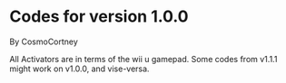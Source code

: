 # Codes for version 1.0.0
By CosmoCortney

All Activators are in terms of the wii u gamepad.
Some codes from v1.1.1 might work on v1.0.0, and vise-versa.
